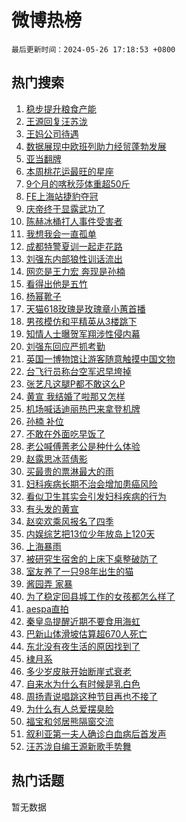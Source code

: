 # 微博热榜

`最后更新时间：2024-05-26 17:18:53 +0800`

## 热门搜索

1. [稳步提升粮食产能](https://m.weibo.cn/search?containerid=100103type%3D1%26t%3D10%26q%3D%23%E7%A8%B3%E6%AD%A5%E6%8F%90%E5%8D%87%E7%B2%AE%E9%A3%9F%E4%BA%A7%E8%83%BD%23&stream_entry_id=51&isnewpage=1&extparam=seat%3D1%26q%3D%2523%25E7%25A8%25B3%25E6%25AD%25A5%25E6%258F%2590%25E5%258D%2587%25E7%25B2%25AE%25E9%25A3%259F%25E4%25BA%25A7%25E8%2583%25BD%2523%26c_type%3D51%26pos%3D0%26cate%3D10103%26dgr%3D0%26stream_entry_id%3D51%26filter_type%3Drealtimehot%26display_time%3D1716715132%26pre_seqid%3D171671513252803000486)
1. [王源回复汪苏泷](https://m.weibo.cn/search?containerid=100103type%3D1%26t%3D10%26q%3D%23%E7%8E%8B%E6%BA%90%E5%9B%9E%E5%A4%8D%E6%B1%AA%E8%8B%8F%E6%B3%B7%23&stream_entry_id=31&isnewpage=1&extparam=seat%3D1%26q%3D%2523%25E7%258E%258B%25E6%25BA%2590%25E5%259B%259E%25E5%25A4%258D%25E6%25B1%25AA%25E8%258B%258F%25E6%25B3%25B7%2523%26pos%3D0%26band_rank%3D1%26flag%3D1%26filter_type%3Drealtimehot%26c_type%3D31%26realpos%3D1%26cate%3D5001%26stream_entry_id%3D31%26lcate%3D5001%26dgr%3D0%26display_time%3D1716715132%26pre_seqid%3D171671513252803000486)
1. [王妈公司待遇](https://m.weibo.cn/search?containerid=100103type%3D1%26t%3D10%26q%3D%23%E7%8E%8B%E5%A6%88%E5%85%AC%E5%8F%B8%E5%BE%85%E9%81%87%23&stream_entry_id=31&isnewpage=1&extparam=seat%3D1%26q%3D%2523%25E7%258E%258B%25E5%25A6%2588%25E5%2585%25AC%25E5%258F%25B8%25E5%25BE%2585%25E9%2581%2587%2523%26pos%3D1%26band_rank%3D2%26flag%3D1%26filter_type%3Drealtimehot%26c_type%3D31%26realpos%3D2%26cate%3D5001%26stream_entry_id%3D31%26lcate%3D5001%26dgr%3D0%26display_time%3D1716715132%26pre_seqid%3D171671513252803000486)
1. [数据展现中欧班列助力经贸蓬勃发展](https://m.weibo.cn/search?containerid=100103type%3D1%26t%3D10%26q%3D%23%E6%95%B0%E6%8D%AE%E5%B1%95%E7%8E%B0%E4%B8%AD%E6%AC%A7%E7%8F%AD%E5%88%97%E5%8A%A9%E5%8A%9B%E7%BB%8F%E8%B4%B8%E8%93%AC%E5%8B%83%E5%8F%91%E5%B1%95%23&stream_entry_id=31&isnewpage=1&extparam=seat%3D1%26q%3D%2523%25E6%2595%25B0%25E6%258D%25AE%25E5%25B1%2595%25E7%258E%25B0%25E4%25B8%25AD%25E6%25AC%25A7%25E7%258F%25AD%25E5%2588%2597%25E5%258A%25A9%25E5%258A%259B%25E7%25BB%258F%25E8%25B4%25B8%25E8%2593%25AC%25E5%258B%2583%25E5%258F%2591%25E5%25B1%2595%2523%26pos%3D2%26band_rank%3D3%26flag%3D1%26filter_type%3Drealtimehot%26c_type%3D31%26realpos%3D3%26cate%3D5001%26stream_entry_id%3D31%26lcate%3D5001%26dgr%3D0%26display_time%3D1716715132%26pre_seqid%3D171671513252803000486)
1. [亚当翻牌](https://m.weibo.cn/search?containerid=100103type%3D1%26t%3D10%26q%3D%E4%BA%9A%E5%BD%93%E7%BF%BB%E7%89%8C&stream_entry_id=31&isnewpage=1&extparam=seat%3D1%26q%3D%25E4%25BA%259A%25E5%25BD%2593%25E7%25BF%25BB%25E7%2589%258C%26pos%3D3%26band_rank%3D4%26flag%3D1%26filter_type%3Drealtimehot%26c_type%3D31%26realpos%3D4%26cate%3D5001%26stream_entry_id%3D31%26lcate%3D5001%26dgr%3D0%26display_time%3D1716715132%26pre_seqid%3D171671513252803000486)
1. [本周桃花运最旺的星座](https://m.weibo.cn/search?containerid=100103type%3D1%26t%3D10%26q%3D%E6%9C%AC%E5%91%A8%E6%A1%83%E8%8A%B1%E8%BF%90%E6%9C%80%E6%97%BA%E7%9A%84%E6%98%9F%E5%BA%A7&stream_entry_id=31&isnewpage=1&extparam=seat%3D1%26q%3D%25E6%259C%25AC%25E5%2591%25A8%25E6%25A1%2583%25E8%258A%25B1%25E8%25BF%2590%25E6%259C%2580%25E6%2597%25BA%25E7%259A%2584%25E6%2598%259F%25E5%25BA%25A7%26pos%3D4%26band_rank%3D5%26flag%3D0%26filter_type%3Drealtimehot%26c_type%3D31%26realpos%3D5%26cate%3D5001%26stream_entry_id%3D31%26lcate%3D5001%26dgr%3D0%26display_time%3D1716715132%26pre_seqid%3D171671513252803000486)
1. [9个月的喀秋莎体重超50斤](https://m.weibo.cn/search?containerid=100103type%3D1%26t%3D10%26q%3D%239%E4%B8%AA%E6%9C%88%E7%9A%84%E5%96%80%E7%A7%8B%E8%8E%8E%E4%BD%93%E9%87%8D%E8%B6%8550%E6%96%A4%23&stream_entry_id=31&isnewpage=1&extparam=seat%3D1%26q%3D%25239%25E4%25B8%25AA%25E6%259C%2588%25E7%259A%2584%25E5%2596%2580%25E7%25A7%258B%25E8%258E%258E%25E4%25BD%2593%25E9%2587%258D%25E8%25B6%258550%25E6%2596%25A4%2523%26pos%3D5%26band_rank%3D6%26flag%3D32768%26filter_type%3Drealtimehot%26c_type%3D31%26realpos%3D6%26cate%3D5001%26stream_entry_id%3D31%26lcate%3D5001%26dgr%3D0%26display_time%3D1716715132%26pre_seqid%3D171671513252803000486)
1. [FE上海站捷豹夺冠](https://m.weibo.cn/search?containerid=100103type%3D1%26t%3D10%26q%3D%23FE%E4%B8%8A%E6%B5%B7%E7%AB%99%E6%8D%B7%E8%B1%B9%E5%A4%BA%E5%86%A0%23&stream_entry_id=31&isnewpage=1&extparam=seat%3D1%26q%3D%2523FE%25E4%25B8%258A%25E6%25B5%25B7%25E7%25AB%2599%25E6%258D%25B7%25E8%25B1%25B9%25E5%25A4%25BA%25E5%2586%25A0%2523%26pos%3D6%26adid%3D238077%26is_ad_pos%3D1%26filter_type%3Drealtimehot%26c_type%3D31%26stream_entry_id%3D31%26topic_ad%3D1%26lcate%3D5001%26band_rank%3D7%26cate%3D5001%26dgr%3D0%26display_time%3D1716715132%26pre_seqid%3D171671513252803000486)
1. [庆帝终于显露武功了](https://m.weibo.cn/search?containerid=100103type%3D1%26t%3D10%26q%3D%23%E5%BA%86%E5%B8%9D%E7%BB%88%E4%BA%8E%E6%98%BE%E9%9C%B2%E6%AD%A6%E5%8A%9F%E4%BA%86%23&stream_entry_id=31&isnewpage=1&extparam=seat%3D1%26q%3D%2523%25E5%25BA%2586%25E5%25B8%259D%25E7%25BB%2588%25E4%25BA%258E%25E6%2598%25BE%25E9%259C%25B2%25E6%25AD%25A6%25E5%258A%259F%25E4%25BA%2586%2523%26pos%3D7%26band_rank%3D7%26flag%3D1%26filter_type%3Drealtimehot%26c_type%3D31%26realpos%3D7%26cate%3D5001%26stream_entry_id%3D31%26lcate%3D5001%26dgr%3D0%26display_time%3D1716715132%26pre_seqid%3D171671513252803000486)
1. [陈赫冰桶打人事件受害者](https://m.weibo.cn/search?containerid=100103type%3D1%26t%3D10%26q%3D%23%E9%99%88%E8%B5%AB%E5%86%B0%E6%A1%B6%E6%89%93%E4%BA%BA%E4%BA%8B%E4%BB%B6%E5%8F%97%E5%AE%B3%E8%80%85%23&stream_entry_id=31&isnewpage=1&extparam=seat%3D1%26q%3D%2523%25E9%2599%2588%25E8%25B5%25AB%25E5%2586%25B0%25E6%25A1%25B6%25E6%2589%2593%25E4%25BA%25BA%25E4%25BA%258B%25E4%25BB%25B6%25E5%258F%2597%25E5%25AE%25B3%25E8%2580%2585%2523%26pos%3D8%26band_rank%3D8%26flag%3D2%26filter_type%3Drealtimehot%26c_type%3D31%26realpos%3D8%26cate%3D5001%26stream_entry_id%3D31%26lcate%3D5001%26dgr%3D0%26display_time%3D1716715132%26pre_seqid%3D171671513252803000486)
1. [我想我会一直孤单](https://m.weibo.cn/search?containerid=100103type%3D1%26t%3D10%26q%3D%E6%88%91%E6%83%B3%E6%88%91%E4%BC%9A%E4%B8%80%E7%9B%B4%E5%AD%A4%E5%8D%95&stream_entry_id=31&isnewpage=1&extparam=seat%3D1%26q%3D%25E6%2588%2591%25E6%2583%25B3%25E6%2588%2591%25E4%25BC%259A%25E4%25B8%2580%25E7%259B%25B4%25E5%25AD%25A4%25E5%258D%2595%26pos%3D9%26band_rank%3D9%26flag%3D0%26filter_type%3Drealtimehot%26c_type%3D31%26realpos%3D9%26cate%3D5001%26stream_entry_id%3D31%26lcate%3D5001%26dgr%3D0%26display_time%3D1716715132%26pre_seqid%3D171671513252803000486)
1. [成都特警夏训一起走花路](https://m.weibo.cn/search?containerid=100103type%3D1%26t%3D10%26q%3D%23%E6%88%90%E9%83%BD%E7%89%B9%E8%AD%A6%E5%A4%8F%E8%AE%AD%E4%B8%80%E8%B5%B7%E8%B5%B0%E8%8A%B1%E8%B7%AF%23&stream_entry_id=31&isnewpage=1&extparam=seat%3D1%26q%3D%2523%25E6%2588%2590%25E9%2583%25BD%25E7%2589%25B9%25E8%25AD%25A6%25E5%25A4%258F%25E8%25AE%25AD%25E4%25B8%2580%25E8%25B5%25B7%25E8%25B5%25B0%25E8%258A%25B1%25E8%25B7%25AF%2523%26pos%3D10%26band_rank%3D10%26flag%3D32768%26filter_type%3Drealtimehot%26c_type%3D31%26realpos%3D10%26cate%3D5001%26stream_entry_id%3D31%26lcate%3D5001%26dgr%3D0%26display_time%3D1716715132%26pre_seqid%3D171671513252803000486)
1. [刘强东内部狼性训话流出](https://m.weibo.cn/search?containerid=100103type%3D1%26t%3D10%26q%3D%23%E5%88%98%E5%BC%BA%E4%B8%9C%E5%86%85%E9%83%A8%E7%8B%BC%E6%80%A7%E8%AE%AD%E8%AF%9D%E6%B5%81%E5%87%BA%23&stream_entry_id=31&isnewpage=1&extparam=seat%3D1%26q%3D%2523%25E5%2588%2598%25E5%25BC%25BA%25E4%25B8%259C%25E5%2586%2585%25E9%2583%25A8%25E7%258B%25BC%25E6%2580%25A7%25E8%25AE%25AD%25E8%25AF%259D%25E6%25B5%2581%25E5%2587%25BA%2523%26pos%3D11%26band_rank%3D11%26flag%3D0%26filter_type%3Drealtimehot%26c_type%3D31%26realpos%3D11%26cate%3D5001%26stream_entry_id%3D31%26lcate%3D5001%26dgr%3D0%26display_time%3D1716715132%26pre_seqid%3D171671513252803000486)
1. [网恋是王力宏 奔现是孙楠](https://m.weibo.cn/search?containerid=100103type%3D1%26t%3D10%26q%3D%E7%BD%91%E6%81%8B%E6%98%AF%E7%8E%8B%E5%8A%9B%E5%AE%8F+%E5%A5%94%E7%8E%B0%E6%98%AF%E5%AD%99%E6%A5%A0&stream_entry_id=31&isnewpage=1&extparam=seat%3D1%26q%3D%25E7%25BD%2591%25E6%2581%258B%25E6%2598%25AF%25E7%258E%258B%25E5%258A%259B%25E5%25AE%258F%2520%25E5%25A5%2594%25E7%258E%25B0%25E6%2598%25AF%25E5%25AD%2599%25E6%25A5%25A0%26pos%3D12%26band_rank%3D12%26flag%3D2%26filter_type%3Drealtimehot%26c_type%3D31%26realpos%3D12%26cate%3D5001%26stream_entry_id%3D31%26lcate%3D5001%26dgr%3D0%26display_time%3D1716715132%26pre_seqid%3D171671513252803000486)
1. [看得出他是五竹](https://m.weibo.cn/search?containerid=100103type%3D1%26t%3D10%26q%3D%E7%9C%8B%E5%BE%97%E5%87%BA%E4%BB%96%E6%98%AF%E4%BA%94%E7%AB%B9&stream_entry_id=31&isnewpage=1&extparam=seat%3D1%26q%3D%25E7%259C%258B%25E5%25BE%2597%25E5%2587%25BA%25E4%25BB%2596%25E6%2598%25AF%25E4%25BA%2594%25E7%25AB%25B9%26pos%3D13%26band_rank%3D13%26flag%3D2%26filter_type%3Drealtimehot%26c_type%3D31%26realpos%3D13%26cate%3D5001%26stream_entry_id%3D31%26lcate%3D5001%26dgr%3D0%26display_time%3D1716715132%26pre_seqid%3D171671513252803000486)
1. [杨幂靴子](https://m.weibo.cn/search?containerid=100103type%3D1%26t%3D10%26q%3D%E6%9D%A8%E5%B9%82%E9%9D%B4%E5%AD%90&stream_entry_id=31&isnewpage=1&extparam=seat%3D1%26q%3D%25E6%259D%25A8%25E5%25B9%2582%25E9%259D%25B4%25E5%25AD%2590%26pos%3D14%26band_rank%3D14%26flag%3D1%26filter_type%3Drealtimehot%26c_type%3D31%26realpos%3D14%26cate%3D5001%26stream_entry_id%3D31%26lcate%3D5001%26dgr%3D0%26display_time%3D1716715132%26pre_seqid%3D171671513252803000486)
1. [天猫618玫瑰是玫瑰章小蕙首播](https://m.weibo.cn/search?containerid=100103type%3D1%26t%3D10%26q%3D%23%E5%A4%A9%E7%8C%AB618%E7%8E%AB%E7%91%B0%E6%98%AF%E7%8E%AB%E7%91%B0%E7%AB%A0%E5%B0%8F%E8%95%99%E9%A6%96%E6%92%AD%23&stream_entry_id=31&isnewpage=1&extparam=seat%3D1%26q%3D%2523%25E5%25A4%25A9%25E7%258C%25AB618%25E7%258E%25AB%25E7%2591%25B0%25E6%2598%25AF%25E7%258E%25AB%25E7%2591%25B0%25E7%25AB%25A0%25E5%25B0%258F%25E8%2595%2599%25E9%25A6%2596%25E6%2592%25AD%2523%26pos%3D15%26adid%3D238105%26flag%3D0%26filter_type%3Drealtimehot%26c_type%3D31%26stream_entry_id%3D31%26realpos%3D15%26cate%3D5001%26band_rank%3D15%26lcate%3D5001%26dgr%3D0%26display_time%3D1716715132%26pre_seqid%3D171671513252803000486)
1. [男孩模仿和平精英从3楼跳下](https://m.weibo.cn/search?containerid=100103type%3D1%26t%3D10%26q%3D%23%E7%94%B7%E5%AD%A9%E6%A8%A1%E4%BB%BF%E5%92%8C%E5%B9%B3%E7%B2%BE%E8%8B%B1%E4%BB%8E3%E6%A5%BC%E8%B7%B3%E4%B8%8B%23&stream_entry_id=31&isnewpage=1&extparam=seat%3D1%26q%3D%2523%25E7%2594%25B7%25E5%25AD%25A9%25E6%25A8%25A1%25E4%25BB%25BF%25E5%2592%258C%25E5%25B9%25B3%25E7%25B2%25BE%25E8%258B%25B1%25E4%25BB%258E3%25E6%25A5%25BC%25E8%25B7%25B3%25E4%25B8%258B%2523%26pos%3D16%26band_rank%3D16%26flag%3D1%26filter_type%3Drealtimehot%26c_type%3D31%26realpos%3D16%26cate%3D5001%26stream_entry_id%3D31%26lcate%3D5001%26dgr%3D0%26display_time%3D1716715132%26pre_seqid%3D171671513252803000486)
1. [知情人士曝贺军翔涉性侵内幕](https://m.weibo.cn/search?containerid=100103type%3D1%26t%3D10%26q%3D%23%E7%9F%A5%E6%83%85%E4%BA%BA%E5%A3%AB%E6%9B%9D%E8%B4%BA%E5%86%9B%E7%BF%94%E6%B6%89%E6%80%A7%E4%BE%B5%E5%86%85%E5%B9%95%23&stream_entry_id=31&isnewpage=1&extparam=seat%3D1%26q%3D%2523%25E7%259F%25A5%25E6%2583%2585%25E4%25BA%25BA%25E5%25A3%25AB%25E6%259B%259D%25E8%25B4%25BA%25E5%2586%259B%25E7%25BF%2594%25E6%25B6%2589%25E6%2580%25A7%25E4%25BE%25B5%25E5%2586%2585%25E5%25B9%2595%2523%26pos%3D17%26band_rank%3D17%26flag%3D2%26filter_type%3Drealtimehot%26c_type%3D31%26realpos%3D17%26cate%3D5001%26stream_entry_id%3D31%26lcate%3D5001%26dgr%3D0%26display_time%3D1716715132%26pre_seqid%3D171671513252803000486)
1. [刘强东回应严抓考勤](https://m.weibo.cn/search?containerid=100103type%3D1%26t%3D10%26q%3D%23%E5%88%98%E5%BC%BA%E4%B8%9C%E5%9B%9E%E5%BA%94%E4%B8%A5%E6%8A%93%E8%80%83%E5%8B%A4%23&stream_entry_id=31&isnewpage=1&extparam=seat%3D1%26q%3D%2523%25E5%2588%2598%25E5%25BC%25BA%25E4%25B8%259C%25E5%259B%259E%25E5%25BA%2594%25E4%25B8%25A5%25E6%258A%2593%25E8%2580%2583%25E5%258B%25A4%2523%26pos%3D18%26band_rank%3D18%26flag%3D1%26filter_type%3Drealtimehot%26c_type%3D31%26realpos%3D18%26cate%3D5001%26stream_entry_id%3D31%26lcate%3D5001%26dgr%3D0%26display_time%3D1716715132%26pre_seqid%3D171671513252803000486)
1. [英国一博物馆让游客随意触摸中国文物](https://m.weibo.cn/search?containerid=100103type%3D1%26t%3D10%26q%3D%23%E8%8B%B1%E5%9B%BD%E4%B8%80%E5%8D%9A%E7%89%A9%E9%A6%86%E8%AE%A9%E6%B8%B8%E5%AE%A2%E9%9A%8F%E6%84%8F%E8%A7%A6%E6%91%B8%E4%B8%AD%E5%9B%BD%E6%96%87%E7%89%A9%23&stream_entry_id=31&isnewpage=1&extparam=seat%3D1%26q%3D%2523%25E8%258B%25B1%25E5%259B%25BD%25E4%25B8%2580%25E5%258D%259A%25E7%2589%25A9%25E9%25A6%2586%25E8%25AE%25A9%25E6%25B8%25B8%25E5%25AE%25A2%25E9%259A%258F%25E6%2584%258F%25E8%25A7%25A6%25E6%2591%25B8%25E4%25B8%25AD%25E5%259B%25BD%25E6%2596%2587%25E7%2589%25A9%2523%26pos%3D19%26band_rank%3D19%26flag%3D0%26filter_type%3Drealtimehot%26c_type%3D31%26realpos%3D19%26cate%3D5001%26stream_entry_id%3D31%26lcate%3D5001%26dgr%3D0%26display_time%3D1716715132%26pre_seqid%3D171671513252803000486)
1. [台飞行员称台空军迟早垮掉](https://m.weibo.cn/search?containerid=100103type%3D1%26t%3D10%26q%3D%23%E5%8F%B0%E9%A3%9E%E8%A1%8C%E5%91%98%E7%A7%B0%E5%8F%B0%E7%A9%BA%E5%86%9B%E8%BF%9F%E6%97%A9%E5%9E%AE%E6%8E%89%23&stream_entry_id=31&isnewpage=1&extparam=seat%3D1%26q%3D%2523%25E5%258F%25B0%25E9%25A3%259E%25E8%25A1%258C%25E5%2591%2598%25E7%25A7%25B0%25E5%258F%25B0%25E7%25A9%25BA%25E5%2586%259B%25E8%25BF%259F%25E6%2597%25A9%25E5%259E%25AE%25E6%258E%2589%2523%26pos%3D20%26band_rank%3D20%26flag%3D0%26filter_type%3Drealtimehot%26c_type%3D31%26realpos%3D20%26cate%3D5001%26stream_entry_id%3D31%26lcate%3D5001%26dgr%3D0%26display_time%3D1716715132%26pre_seqid%3D171671513252803000486)
1. [张艺凡这腿P都不敢这么P](https://m.weibo.cn/search?containerid=100103type%3D1%26t%3D10%26q%3D%23%E5%BC%A0%E8%89%BA%E5%87%A1%E8%BF%99%E8%85%BFP%E9%83%BD%E4%B8%8D%E6%95%A2%E8%BF%99%E4%B9%88P%23&stream_entry_id=31&isnewpage=1&extparam=seat%3D1%26q%3D%2523%25E5%25BC%25A0%25E8%2589%25BA%25E5%2587%25A1%25E8%25BF%2599%25E8%2585%25BFP%25E9%2583%25BD%25E4%25B8%258D%25E6%2595%25A2%25E8%25BF%2599%25E4%25B9%2588P%2523%26pos%3D21%26band_rank%3D21%26flag%3D1%26filter_type%3Drealtimehot%26c_type%3D31%26realpos%3D21%26cate%3D5001%26stream_entry_id%3D31%26lcate%3D5001%26dgr%3D0%26display_time%3D1716715132%26pre_seqid%3D171671513252803000486)
1. [黄宣 我结婚了啦那又怎样](https://m.weibo.cn/search?containerid=100103type%3D1%26t%3D10%26q%3D%E9%BB%84%E5%AE%A3+%E6%88%91%E7%BB%93%E5%A9%9A%E4%BA%86%E5%95%A6%E9%82%A3%E5%8F%88%E6%80%8E%E6%A0%B7&stream_entry_id=31&isnewpage=1&extparam=seat%3D1%26q%3D%25E9%25BB%2584%25E5%25AE%25A3%2520%25E6%2588%2591%25E7%25BB%2593%25E5%25A9%259A%25E4%25BA%2586%25E5%2595%25A6%25E9%2582%25A3%25E5%258F%2588%25E6%2580%258E%25E6%25A0%25B7%26pos%3D22%26band_rank%3D22%26flag%3D0%26filter_type%3Drealtimehot%26c_type%3D31%26realpos%3D22%26cate%3D5001%26stream_entry_id%3D31%26lcate%3D5001%26dgr%3D0%26display_time%3D1716715132%26pre_seqid%3D171671513252803000486)
1. [机场喊话迪丽热巴来拿登机牌](https://m.weibo.cn/search?containerid=100103type%3D1%26t%3D10%26q%3D%23%E6%9C%BA%E5%9C%BA%E5%96%8A%E8%AF%9D%E8%BF%AA%E4%B8%BD%E7%83%AD%E5%B7%B4%E6%9D%A5%E6%8B%BF%E7%99%BB%E6%9C%BA%E7%89%8C%23&stream_entry_id=31&isnewpage=1&extparam=seat%3D1%26q%3D%2523%25E6%259C%25BA%25E5%259C%25BA%25E5%2596%258A%25E8%25AF%259D%25E8%25BF%25AA%25E4%25B8%25BD%25E7%2583%25AD%25E5%25B7%25B4%25E6%259D%25A5%25E6%258B%25BF%25E7%2599%25BB%25E6%259C%25BA%25E7%2589%258C%2523%26pos%3D23%26band_rank%3D23%26flag%3D1%26filter_type%3Drealtimehot%26c_type%3D31%26realpos%3D23%26cate%3D5001%26stream_entry_id%3D31%26lcate%3D5001%26dgr%3D0%26display_time%3D1716715132%26pre_seqid%3D171671513252803000486)
1. [孙楠 补位](https://m.weibo.cn/search?containerid=100103type%3D1%26t%3D10%26q%3D%E5%AD%99%E6%A5%A0+%E8%A1%A5%E4%BD%8D&stream_entry_id=31&isnewpage=1&extparam=seat%3D1%26q%3D%25E5%25AD%2599%25E6%25A5%25A0%2520%25E8%25A1%25A5%25E4%25BD%258D%26pos%3D24%26band_rank%3D24%26flag%3D0%26filter_type%3Drealtimehot%26c_type%3D31%26realpos%3D24%26cate%3D5001%26stream_entry_id%3D31%26lcate%3D5001%26dgr%3D0%26display_time%3D1716715132%26pre_seqid%3D171671513252803000486)
1. [不敢在外面吃早饭了](https://m.weibo.cn/search?containerid=100103type%3D1%26t%3D10%26q%3D%23%E4%B8%8D%E6%95%A2%E5%9C%A8%E5%A4%96%E9%9D%A2%E5%90%83%E6%97%A9%E9%A5%AD%E4%BA%86%23&stream_entry_id=31&isnewpage=1&extparam=seat%3D1%26q%3D%2523%25E4%25B8%258D%25E6%2595%25A2%25E5%259C%25A8%25E5%25A4%2596%25E9%259D%25A2%25E5%2590%2583%25E6%2597%25A9%25E9%25A5%25AD%25E4%25BA%2586%2523%26pos%3D25%26band_rank%3D25%26flag%3D1%26filter_type%3Drealtimehot%26c_type%3D31%26realpos%3D25%26cate%3D5001%26stream_entry_id%3D31%26lcate%3D5001%26dgr%3D0%26display_time%3D1716715132%26pre_seqid%3D171671513252803000486)
1. [老公喊傅菁老公是种什么体验](https://m.weibo.cn/search?containerid=100103type%3D1%26t%3D10%26q%3D%23%E8%80%81%E5%85%AC%E5%96%8A%E5%82%85%E8%8F%81%E8%80%81%E5%85%AC%E6%98%AF%E7%A7%8D%E4%BB%80%E4%B9%88%E4%BD%93%E9%AA%8C%23&stream_entry_id=31&isnewpage=1&extparam=seat%3D1%26q%3D%2523%25E8%2580%2581%25E5%2585%25AC%25E5%2596%258A%25E5%2582%2585%25E8%258F%2581%25E8%2580%2581%25E5%2585%25AC%25E6%2598%25AF%25E7%25A7%258D%25E4%25BB%2580%25E4%25B9%2588%25E4%25BD%2593%25E9%25AA%258C%2523%26pos%3D26%26band_rank%3D26%26flag%3D1%26filter_type%3Drealtimehot%26c_type%3D31%26realpos%3D26%26cate%3D5001%26stream_entry_id%3D31%26lcate%3D5001%26dgr%3D0%26display_time%3D1716715132%26pre_seqid%3D171671513252803000486)
1. [赵露思冰蓝倩影](https://m.weibo.cn/search?containerid=100103type%3D1%26t%3D10%26q%3D%23%E8%B5%B5%E9%9C%B2%E6%80%9D%E5%86%B0%E8%93%9D%E5%80%A9%E5%BD%B1%23&stream_entry_id=31&isnewpage=1&extparam=seat%3D1%26q%3D%2523%25E8%25B5%25B5%25E9%259C%25B2%25E6%2580%259D%25E5%2586%25B0%25E8%2593%259D%25E5%2580%25A9%25E5%25BD%25B1%2523%26pos%3D27%26band_rank%3D27%26flag%3D1%26filter_type%3Drealtimehot%26c_type%3D31%26realpos%3D27%26cate%3D5001%26stream_entry_id%3D31%26lcate%3D5001%26dgr%3D0%26display_time%3D1716715132%26pre_seqid%3D171671513252803000486)
1. [买最贵的票淋最大的雨](https://m.weibo.cn/search?containerid=100103type%3D1%26t%3D10%26q%3D%23%E4%B9%B0%E6%9C%80%E8%B4%B5%E7%9A%84%E7%A5%A8%E6%B7%8B%E6%9C%80%E5%A4%A7%E7%9A%84%E9%9B%A8%23&stream_entry_id=31&isnewpage=1&extparam=seat%3D1%26q%3D%2523%25E4%25B9%25B0%25E6%259C%2580%25E8%25B4%25B5%25E7%259A%2584%25E7%25A5%25A8%25E6%25B7%258B%25E6%259C%2580%25E5%25A4%25A7%25E7%259A%2584%25E9%259B%25A8%2523%26pos%3D28%26band_rank%3D28%26flag%3D0%26filter_type%3Drealtimehot%26c_type%3D31%26realpos%3D28%26cate%3D5001%26stream_entry_id%3D31%26lcate%3D5001%26dgr%3D0%26display_time%3D1716715132%26pre_seqid%3D171671513252803000486)
1. [妇科疾病长期不治会增加患癌风险](https://m.weibo.cn/search?containerid=100103type%3D1%26t%3D10%26q%3D%23%E5%A6%87%E7%A7%91%E7%96%BE%E7%97%85%E9%95%BF%E6%9C%9F%E4%B8%8D%E6%B2%BB%E4%BC%9A%E5%A2%9E%E5%8A%A0%E6%82%A3%E7%99%8C%E9%A3%8E%E9%99%A9%23&stream_entry_id=31&isnewpage=1&extparam=seat%3D1%26q%3D%2523%25E5%25A6%2587%25E7%25A7%2591%25E7%2596%25BE%25E7%2597%2585%25E9%2595%25BF%25E6%259C%259F%25E4%25B8%258D%25E6%25B2%25BB%25E4%25BC%259A%25E5%25A2%259E%25E5%258A%25A0%25E6%2582%25A3%25E7%2599%258C%25E9%25A3%258E%25E9%2599%25A9%2523%26pos%3D29%26band_rank%3D29%26flag%3D0%26filter_type%3Drealtimehot%26c_type%3D31%26realpos%3D29%26cate%3D5001%26stream_entry_id%3D31%26lcate%3D5001%26dgr%3D0%26display_time%3D1716715132%26pre_seqid%3D171671513252803000486)
1. [看似卫生其实会引发妇科疾病的行为](https://m.weibo.cn/search?containerid=100103type%3D1%26t%3D10%26q%3D%23%E7%9C%8B%E4%BC%BC%E5%8D%AB%E7%94%9F%E5%85%B6%E5%AE%9E%E4%BC%9A%E5%BC%95%E5%8F%91%E5%A6%87%E7%A7%91%E7%96%BE%E7%97%85%E7%9A%84%E8%A1%8C%E4%B8%BA%23&stream_entry_id=31&isnewpage=1&extparam=seat%3D1%26q%3D%2523%25E7%259C%258B%25E4%25BC%25BC%25E5%258D%25AB%25E7%2594%259F%25E5%2585%25B6%25E5%25AE%259E%25E4%25BC%259A%25E5%25BC%2595%25E5%258F%2591%25E5%25A6%2587%25E7%25A7%2591%25E7%2596%25BE%25E7%2597%2585%25E7%259A%2584%25E8%25A1%258C%25E4%25B8%25BA%2523%26pos%3D30%26band_rank%3D30%26flag%3D1%26filter_type%3Drealtimehot%26c_type%3D31%26realpos%3D30%26cate%3D5001%26stream_entry_id%3D31%26lcate%3D5001%26dgr%3D0%26display_time%3D1716715132%26pre_seqid%3D171671513252803000486)
1. [有头发的黄宣](https://m.weibo.cn/search?containerid=100103type%3D1%26t%3D10%26q%3D%23%E6%9C%89%E5%A4%B4%E5%8F%91%E7%9A%84%E9%BB%84%E5%AE%A3%23&stream_entry_id=31&isnewpage=1&extparam=seat%3D1%26q%3D%2523%25E6%259C%2589%25E5%25A4%25B4%25E5%258F%2591%25E7%259A%2584%25E9%25BB%2584%25E5%25AE%25A3%2523%26pos%3D31%26band_rank%3D31%26flag%3D1%26filter_type%3Drealtimehot%26c_type%3D31%26realpos%3D31%26cate%3D5001%26stream_entry_id%3D31%26lcate%3D5001%26dgr%3D0%26display_time%3D1716715132%26pre_seqid%3D171671513252803000486)
1. [赵奕欢乘风报名了四季](https://m.weibo.cn/search?containerid=100103type%3D1%26t%3D10%26q%3D%23%E8%B5%B5%E5%A5%95%E6%AC%A2%E4%B9%98%E9%A3%8E%E6%8A%A5%E5%90%8D%E4%BA%86%E5%9B%9B%E5%AD%A3%23&stream_entry_id=31&isnewpage=1&extparam=seat%3D1%26q%3D%2523%25E8%25B5%25B5%25E5%25A5%2595%25E6%25AC%25A2%25E4%25B9%2598%25E9%25A3%258E%25E6%258A%25A5%25E5%2590%258D%25E4%25BA%2586%25E5%259B%259B%25E5%25AD%25A3%2523%26pos%3D32%26band_rank%3D32%26flag%3D1%26filter_type%3Drealtimehot%26c_type%3D31%26realpos%3D32%26cate%3D5001%26stream_entry_id%3D31%26lcate%3D5001%26dgr%3D0%26display_time%3D1716715132%26pre_seqid%3D171671513252803000486)
1. [内娱综艺把13位少年放岛上120天](https://m.weibo.cn/search?containerid=100103type%3D1%26t%3D10%26q%3D%23%E5%86%85%E5%A8%B1%E7%BB%BC%E8%89%BA%E6%8A%8A13%E4%BD%8D%E5%B0%91%E5%B9%B4%E6%94%BE%E5%B2%9B%E4%B8%8A120%E5%A4%A9%23&stream_entry_id=31&isnewpage=1&extparam=seat%3D1%26q%3D%2523%25E5%2586%2585%25E5%25A8%25B1%25E7%25BB%25BC%25E8%2589%25BA%25E6%258A%258A13%25E4%25BD%258D%25E5%25B0%2591%25E5%25B9%25B4%25E6%2594%25BE%25E5%25B2%259B%25E4%25B8%258A120%25E5%25A4%25A9%2523%26pos%3D33%26band_rank%3D33%26flag%3D1%26filter_type%3Drealtimehot%26c_type%3D31%26realpos%3D33%26cate%3D5001%26stream_entry_id%3D31%26lcate%3D5001%26dgr%3D0%26display_time%3D1716715132%26pre_seqid%3D171671513252803000486)
1. [上海暴雨](https://m.weibo.cn/search?containerid=100103type%3D1%26t%3D10%26q%3D%E4%B8%8A%E6%B5%B7%E6%9A%B4%E9%9B%A8&stream_entry_id=31&isnewpage=1&extparam=seat%3D1%26q%3D%25E4%25B8%258A%25E6%25B5%25B7%25E6%259A%25B4%25E9%259B%25A8%26pos%3D34%26band_rank%3D34%26flag%3D1%26filter_type%3Drealtimehot%26c_type%3D31%26realpos%3D34%26cate%3D5001%26stream_entry_id%3D31%26lcate%3D5001%26dgr%3D0%26display_time%3D1716715132%26pre_seqid%3D171671513252803000486)
1. [被研究生宿舍的上床下桌整破防了](https://m.weibo.cn/search?containerid=100103type%3D1%26t%3D10%26q%3D%23%E8%A2%AB%E7%A0%94%E7%A9%B6%E7%94%9F%E5%AE%BF%E8%88%8D%E7%9A%84%E4%B8%8A%E5%BA%8A%E4%B8%8B%E6%A1%8C%E6%95%B4%E7%A0%B4%E9%98%B2%E4%BA%86%23&stream_entry_id=31&isnewpage=1&extparam=seat%3D1%26q%3D%2523%25E8%25A2%25AB%25E7%25A0%2594%25E7%25A9%25B6%25E7%2594%259F%25E5%25AE%25BF%25E8%2588%258D%25E7%259A%2584%25E4%25B8%258A%25E5%25BA%258A%25E4%25B8%258B%25E6%25A1%258C%25E6%2595%25B4%25E7%25A0%25B4%25E9%2598%25B2%25E4%25BA%2586%2523%26pos%3D35%26band_rank%3D35%26flag%3D1%26filter_type%3Drealtimehot%26c_type%3D31%26realpos%3D35%26cate%3D5001%26stream_entry_id%3D31%26lcate%3D5001%26dgr%3D0%26display_time%3D1716715132%26pre_seqid%3D171671513252803000486)
1. [室友养了一只98年出生的猫](https://m.weibo.cn/search?containerid=100103type%3D1%26t%3D10%26q%3D%23%E5%AE%A4%E5%8F%8B%E5%85%BB%E4%BA%86%E4%B8%80%E5%8F%AA98%E5%B9%B4%E5%87%BA%E7%94%9F%E7%9A%84%E7%8C%AB%23&stream_entry_id=31&isnewpage=1&extparam=seat%3D1%26q%3D%2523%25E5%25AE%25A4%25E5%258F%258B%25E5%2585%25BB%25E4%25BA%2586%25E4%25B8%2580%25E5%258F%25AA98%25E5%25B9%25B4%25E5%2587%25BA%25E7%2594%259F%25E7%259A%2584%25E7%258C%25AB%2523%26pos%3D36%26band_rank%3D36%26flag%3D0%26filter_type%3Drealtimehot%26c_type%3D31%26realpos%3D36%26cate%3D5001%26stream_entry_id%3D31%26lcate%3D5001%26dgr%3D0%26display_time%3D1716715132%26pre_seqid%3D171671513252803000486)
1. [酱园弄 家暴](https://m.weibo.cn/search?containerid=100103type%3D1%26t%3D10%26q%3D%E9%85%B1%E5%9B%AD%E5%BC%84+%E5%AE%B6%E6%9A%B4&stream_entry_id=31&isnewpage=1&extparam=seat%3D1%26q%3D%25E9%2585%25B1%25E5%259B%25AD%25E5%25BC%2584%2520%25E5%25AE%25B6%25E6%259A%25B4%26pos%3D37%26band_rank%3D37%26flag%3D0%26filter_type%3Drealtimehot%26c_type%3D31%26realpos%3D37%26cate%3D5001%26stream_entry_id%3D31%26lcate%3D5001%26dgr%3D0%26display_time%3D1716715132%26pre_seqid%3D171671513252803000486)
1. [为了稳定回县城工作的女孩都怎么样了](https://m.weibo.cn/search?containerid=100103type%3D1%26t%3D10%26q%3D%23%E4%B8%BA%E4%BA%86%E7%A8%B3%E5%AE%9A%E5%9B%9E%E5%8E%BF%E5%9F%8E%E5%B7%A5%E4%BD%9C%E7%9A%84%E5%A5%B3%E5%AD%A9%E9%83%BD%E6%80%8E%E4%B9%88%E6%A0%B7%E4%BA%86%23&stream_entry_id=31&isnewpage=1&extparam=seat%3D1%26q%3D%2523%25E4%25B8%25BA%25E4%25BA%2586%25E7%25A8%25B3%25E5%25AE%259A%25E5%259B%259E%25E5%258E%25BF%25E5%259F%258E%25E5%25B7%25A5%25E4%25BD%259C%25E7%259A%2584%25E5%25A5%25B3%25E5%25AD%25A9%25E9%2583%25BD%25E6%2580%258E%25E4%25B9%2588%25E6%25A0%25B7%25E4%25BA%2586%2523%26pos%3D38%26band_rank%3D38%26flag%3D0%26filter_type%3Drealtimehot%26c_type%3D31%26realpos%3D38%26cate%3D5001%26stream_entry_id%3D31%26lcate%3D5001%26dgr%3D0%26display_time%3D1716715132%26pre_seqid%3D171671513252803000486)
1. [aespa直拍](https://m.weibo.cn/search?containerid=100103type%3D1%26t%3D10%26q%3Daespa%E7%9B%B4%E6%8B%8D&stream_entry_id=31&isnewpage=1&extparam=seat%3D1%26q%3Daespa%25E7%259B%25B4%25E6%258B%258D%26pos%3D39%26band_rank%3D39%26flag%3D1%26filter_type%3Drealtimehot%26c_type%3D31%26realpos%3D39%26cate%3D5001%26stream_entry_id%3D31%26lcate%3D5001%26dgr%3D0%26display_time%3D1716715132%26pre_seqid%3D171671513252803000486)
1. [秦皇岛提醒近期不要食用海虹](https://m.weibo.cn/search?containerid=100103type%3D1%26t%3D10%26q%3D%23%E7%A7%A6%E7%9A%87%E5%B2%9B%E6%8F%90%E9%86%92%E8%BF%91%E6%9C%9F%E4%B8%8D%E8%A6%81%E9%A3%9F%E7%94%A8%E6%B5%B7%E8%99%B9%23&stream_entry_id=31&isnewpage=1&extparam=seat%3D1%26q%3D%2523%25E7%25A7%25A6%25E7%259A%2587%25E5%25B2%259B%25E6%258F%2590%25E9%2586%2592%25E8%25BF%2591%25E6%259C%259F%25E4%25B8%258D%25E8%25A6%2581%25E9%25A3%259F%25E7%2594%25A8%25E6%25B5%25B7%25E8%2599%25B9%2523%26pos%3D40%26band_rank%3D40%26flag%3D0%26filter_type%3Drealtimehot%26c_type%3D31%26realpos%3D40%26cate%3D5001%26stream_entry_id%3D31%26lcate%3D5001%26dgr%3D0%26display_time%3D1716715132%26pre_seqid%3D171671513252803000486)
1. [巴新山体滑坡估算超670人死亡](https://m.weibo.cn/search?containerid=100103type%3D1%26t%3D10%26q%3D%23%E5%B7%B4%E6%96%B0%E5%B1%B1%E4%BD%93%E6%BB%91%E5%9D%A1%E4%BC%B0%E7%AE%97%E8%B6%85670%E4%BA%BA%E6%AD%BB%E4%BA%A1%23&stream_entry_id=31&isnewpage=1&extparam=seat%3D1%26q%3D%2523%25E5%25B7%25B4%25E6%2596%25B0%25E5%25B1%25B1%25E4%25BD%2593%25E6%25BB%2591%25E5%259D%25A1%25E4%25BC%25B0%25E7%25AE%2597%25E8%25B6%2585670%25E4%25BA%25BA%25E6%25AD%25BB%25E4%25BA%25A1%2523%26pos%3D41%26band_rank%3D41%26flag%3D1%26filter_type%3Drealtimehot%26c_type%3D31%26realpos%3D41%26cate%3D5001%26stream_entry_id%3D31%26lcate%3D5001%26dgr%3D0%26display_time%3D1716715132%26pre_seqid%3D171671513252803000486)
1. [东北没有夜生活的原因找到了](https://m.weibo.cn/search?containerid=100103type%3D1%26t%3D10%26q%3D%23%E4%B8%9C%E5%8C%97%E6%B2%A1%E6%9C%89%E5%A4%9C%E7%94%9F%E6%B4%BB%E7%9A%84%E5%8E%9F%E5%9B%A0%E6%89%BE%E5%88%B0%E4%BA%86%23&stream_entry_id=31&isnewpage=1&extparam=seat%3D1%26q%3D%2523%25E4%25B8%259C%25E5%258C%2597%25E6%25B2%25A1%25E6%259C%2589%25E5%25A4%259C%25E7%2594%259F%25E6%25B4%25BB%25E7%259A%2584%25E5%258E%259F%25E5%259B%25A0%25E6%2589%25BE%25E5%2588%25B0%25E4%25BA%2586%2523%26pos%3D42%26band_rank%3D42%26flag%3D1%26filter_type%3Drealtimehot%26c_type%3D31%26realpos%3D42%26cate%3D5001%26stream_entry_id%3D31%26lcate%3D5001%26dgr%3D0%26display_time%3D1716715132%26pre_seqid%3D171671513252803000486)
1. [棣月系](https://m.weibo.cn/search?containerid=100103type%3D1%26t%3D10%26q%3D%E6%A3%A3%E6%9C%88%E7%B3%BB&stream_entry_id=31&isnewpage=1&extparam=seat%3D1%26q%3D%25E6%25A3%25A3%25E6%259C%2588%25E7%25B3%25BB%26pos%3D43%26band_rank%3D43%26flag%3D0%26filter_type%3Drealtimehot%26c_type%3D31%26realpos%3D43%26cate%3D5001%26stream_entry_id%3D31%26lcate%3D5001%26dgr%3D0%26display_time%3D1716715132%26pre_seqid%3D171671513252803000486)
1. [多少岁皮肤开始断崖式衰老](https://m.weibo.cn/search?containerid=100103type%3D1%26t%3D10%26q%3D%23%E5%A4%9A%E5%B0%91%E5%B2%81%E7%9A%AE%E8%82%A4%E5%BC%80%E5%A7%8B%E6%96%AD%E5%B4%96%E5%BC%8F%E8%A1%B0%E8%80%81%23&stream_entry_id=31&isnewpage=1&extparam=seat%3D1%26q%3D%2523%25E5%25A4%259A%25E5%25B0%2591%25E5%25B2%2581%25E7%259A%25AE%25E8%2582%25A4%25E5%25BC%2580%25E5%25A7%258B%25E6%2596%25AD%25E5%25B4%2596%25E5%25BC%258F%25E8%25A1%25B0%25E8%2580%2581%2523%26pos%3D44%26band_rank%3D44%26flag%3D1%26filter_type%3Drealtimehot%26c_type%3D31%26realpos%3D44%26cate%3D5001%26stream_entry_id%3D31%26lcate%3D5001%26dgr%3D0%26display_time%3D1716715132%26pre_seqid%3D171671513252803000486)
1. [自来水为什么有时候是乳白色](https://m.weibo.cn/search?containerid=100103type%3D1%26t%3D10%26q%3D%23%E8%87%AA%E6%9D%A5%E6%B0%B4%E4%B8%BA%E4%BB%80%E4%B9%88%E6%9C%89%E6%97%B6%E5%80%99%E6%98%AF%E4%B9%B3%E7%99%BD%E8%89%B2%23&stream_entry_id=31&isnewpage=1&extparam=seat%3D1%26q%3D%2523%25E8%2587%25AA%25E6%259D%25A5%25E6%25B0%25B4%25E4%25B8%25BA%25E4%25BB%2580%25E4%25B9%2588%25E6%259C%2589%25E6%2597%25B6%25E5%2580%2599%25E6%2598%25AF%25E4%25B9%25B3%25E7%2599%25BD%25E8%2589%25B2%2523%26pos%3D45%26band_rank%3D45%26flag%3D1%26filter_type%3Drealtimehot%26c_type%3D31%26realpos%3D45%26cate%3D5001%26stream_entry_id%3D31%26lcate%3D5001%26dgr%3D0%26display_time%3D1716715132%26pre_seqid%3D171671513252803000486)
1. [周扬青说唱跳这种节目再也不接了](https://m.weibo.cn/search?containerid=100103type%3D1%26t%3D10%26q%3D%23%E5%91%A8%E6%89%AC%E9%9D%92%E8%AF%B4%E5%94%B1%E8%B7%B3%E8%BF%99%E7%A7%8D%E8%8A%82%E7%9B%AE%E5%86%8D%E4%B9%9F%E4%B8%8D%E6%8E%A5%E4%BA%86%23&stream_entry_id=31&isnewpage=1&extparam=seat%3D1%26q%3D%2523%25E5%2591%25A8%25E6%2589%25AC%25E9%259D%2592%25E8%25AF%25B4%25E5%2594%25B1%25E8%25B7%25B3%25E8%25BF%2599%25E7%25A7%258D%25E8%258A%2582%25E7%259B%25AE%25E5%2586%258D%25E4%25B9%259F%25E4%25B8%258D%25E6%258E%25A5%25E4%25BA%2586%2523%26pos%3D46%26band_rank%3D46%26flag%3D1%26filter_type%3Drealtimehot%26c_type%3D31%26realpos%3D46%26cate%3D5001%26stream_entry_id%3D31%26lcate%3D5001%26dgr%3D0%26display_time%3D1716715132%26pre_seqid%3D171671513252803000486)
1. [为什么有人总爱摆臭脸](https://m.weibo.cn/search?containerid=100103type%3D1%26t%3D10%26q%3D%23%E4%B8%BA%E4%BB%80%E4%B9%88%E6%9C%89%E4%BA%BA%E6%80%BB%E7%88%B1%E6%91%86%E8%87%AD%E8%84%B8%23&stream_entry_id=31&isnewpage=1&extparam=seat%3D1%26q%3D%2523%25E4%25B8%25BA%25E4%25BB%2580%25E4%25B9%2588%25E6%259C%2589%25E4%25BA%25BA%25E6%2580%25BB%25E7%2588%25B1%25E6%2591%2586%25E8%2587%25AD%25E8%2584%25B8%2523%26pos%3D47%26band_rank%3D47%26flag%3D1%26filter_type%3Drealtimehot%26c_type%3D31%26realpos%3D47%26cate%3D5001%26stream_entry_id%3D31%26lcate%3D5001%26dgr%3D0%26display_time%3D1716715132%26pre_seqid%3D171671513252803000486)
1. [福宝和邻居熊隔窗交流](https://m.weibo.cn/search?containerid=100103type%3D1%26t%3D10%26q%3D%23%E7%A6%8F%E5%AE%9D%E5%92%8C%E9%82%BB%E5%B1%85%E7%86%8A%E9%9A%94%E7%AA%97%E4%BA%A4%E6%B5%81%23&stream_entry_id=31&isnewpage=1&extparam=seat%3D1%26q%3D%2523%25E7%25A6%258F%25E5%25AE%259D%25E5%2592%258C%25E9%2582%25BB%25E5%25B1%2585%25E7%2586%258A%25E9%259A%2594%25E7%25AA%2597%25E4%25BA%25A4%25E6%25B5%2581%2523%26pos%3D48%26band_rank%3D48%26flag%3D0%26filter_type%3Drealtimehot%26c_type%3D31%26realpos%3D48%26cate%3D5001%26stream_entry_id%3D31%26lcate%3D5001%26dgr%3D0%26display_time%3D1716715132%26pre_seqid%3D171671513252803000486)
1. [叙利亚第一夫人确诊白血病后首发声](https://m.weibo.cn/search?containerid=100103type%3D1%26t%3D10%26q%3D%23%E5%8F%99%E5%88%A9%E4%BA%9A%E7%AC%AC%E4%B8%80%E5%A4%AB%E4%BA%BA%E7%A1%AE%E8%AF%8A%E7%99%BD%E8%A1%80%E7%97%85%E5%90%8E%E9%A6%96%E5%8F%91%E5%A3%B0%23&stream_entry_id=31&isnewpage=1&extparam=seat%3D1%26q%3D%2523%25E5%258F%2599%25E5%2588%25A9%25E4%25BA%259A%25E7%25AC%25AC%25E4%25B8%2580%25E5%25A4%25AB%25E4%25BA%25BA%25E7%25A1%25AE%25E8%25AF%258A%25E7%2599%25BD%25E8%25A1%2580%25E7%2597%2585%25E5%2590%258E%25E9%25A6%2596%25E5%258F%2591%25E5%25A3%25B0%2523%26pos%3D49%26band_rank%3D49%26flag%3D0%26filter_type%3Drealtimehot%26c_type%3D31%26realpos%3D49%26cate%3D5001%26stream_entry_id%3D31%26lcate%3D5001%26dgr%3D0%26display_time%3D1716715132%26pre_seqid%3D171671513252803000486)
1. [汪苏泷自编王源新歌手势舞](https://m.weibo.cn/search?containerid=100103type%3D1%26t%3D10%26q%3D%23%E6%B1%AA%E8%8B%8F%E6%B3%B7%E8%87%AA%E7%BC%96%E7%8E%8B%E6%BA%90%E6%96%B0%E6%AD%8C%E6%89%8B%E5%8A%BF%E8%88%9E%23&stream_entry_id=31&isnewpage=1&extparam=seat%3D1%26q%3D%2523%25E6%25B1%25AA%25E8%258B%258F%25E6%25B3%25B7%25E8%2587%25AA%25E7%25BC%2596%25E7%258E%258B%25E6%25BA%2590%25E6%2596%25B0%25E6%25AD%258C%25E6%2589%258B%25E5%258A%25BF%25E8%2588%259E%2523%26pos%3D50%26band_rank%3D50%26flag%3D1%26filter_type%3Drealtimehot%26c_type%3D31%26realpos%3D50%26cate%3D5001%26stream_entry_id%3D31%26lcate%3D5001%26dgr%3D0%26display_time%3D1716715132%26pre_seqid%3D171671513252803000486)

## 热门话题

暂无数据
